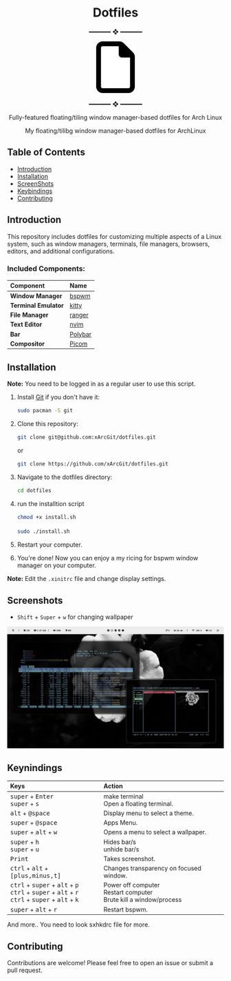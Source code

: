 <!-- Title -->
<h1 align="center"><strong>Dotfiles</strong></h1>

<p align="center"> ━━━━━━ ❖ ━━━━━━ </p> 
<p align="center">
   <img src="screenshot/file-regular.svg" width="90">
</p>
<p align="center"> ━━━━━━ ❖ ━━━━━━ </p> 
<!-- Description -->

<p align="center">Fully-featured floating/tiling window manager-based dotfiles for Arch Linux</p>
<p align="center">My floating/tilibg window manager-based dotfiles for ArchLinux</p>
<!-- Table of Contents -->

## Table of Contents

- [Introduction](#introduction)
- [Installation](#installation)
- [ScreenShots](#screenshots)
- [Keybindings](#Keybindings)
- [Contributing](#contributing)

<!-- Introduction -->

## Introduction

This repository includes dotfiles for customizing multiple aspects of a Linux system, such as window managers, terminals, file managers, browsers, editors, and additional configurations.

### Included Components:

| **Component**         | **Name**                                      |
| :-------------------- | :-------------------------------------------- |
| **Window Manager**    | [bspwm](https://github.com/baskerville/bspwm) |
| **Terminal Emulator** | [kitty](https://sw.kovidgoyal.net/kitty/)     |
| **File Manager**      | [ranger](https://ranger.github.io/)           |
| **Text Editor**       | [nvim](https://neovim.io/)                    |
| **Bar**               | [Polybar](https://github.com/polybar/polybar) |
| **Compositor**        | [Picom](https://github.com/yshui/picom)                         |

<!-- Installation -->

## Installation

**Note:** You need to be logged in as a regular user to use this script.

1. Install [Git](https://git-scm.com/) if you don't have it:

   ```bash
   sudo pacman -S git
   ```

2. Clone this repository:

   ```bash
   git clone git@github.com:xArcGit/dotfiles.git
   ```

   or

   ```bash
   git clone https://github.com/xArcGit/dotfiles.git
   ```

3. Navigate to the dotfiles directory:

   ```bash
   cd dotfiles
   ```

5. run the installtion script 
    ```bash
    chmod +x install.sh

    sudo ./install.sh
    ```

6. Restart your computer.

7. You're done! Now you can enjoy a my ricing for bspwm window manager on your computer.

**Note:** Edit the `.xinitrc` file and change display settings.

## Screenshots 

- `Shift` + `Super` + `w` for changing wallpaper
<p>
   <img src="screenshot/screenshot_2.png">
</p>

## Keynindings 
| Keys | Action |
|:-|:-|
|<kbd>super</kbd> + <kbd>Enter</kbd><br><kbd>super</kbd> + <kbd>s</kbd> | make terminal<br>Open a floating terminal.
|<kbd>alt</kbd> + <kbd>@space</kbd>| Display menu to select a theme.
|<kbd>super</kbd> + <kbd>@space</kbd>| Apps Menu.
|<kbd>super</kbd> + <kbd>alt</kbd> + <kbd>w</kbd>| Opens a menu to select a wallpaper.
|<kbd>super</kbd> + <kbd>h</kbd><br><kbd>super</kbd> + <kbd>u</kbd>|Hides bar/s<br>unhide bar/s
|<kbd>Print</kbd>| Takes screenshot.
|<kbd>ctrl</kbd> + <kbd>alt</kbd> + <kbd>[plus,minus,t]</kbd>| Changes transparency on focused window.
|<kbd>ctrl</kbd> + <kbd>super</kbd> + <kbd>alt</kbd> + <kbd>p</kbd><br><kbd>ctrl</kbd> + <kbd>super</kbd> + <kbd>alt</kbd> + <kbd>r</kbd><br><kbd>ctrl</kbd> + <kbd>super</kbd> + <kbd>alt</kbd> + <kbd>k| Power off computer<br>Restart computer<br>Brute kill a window/process
|<kbd>super</kbd> + <kbd>alt</kbd> + <kbd>r</kbd>| Restart bspwm.

And more.. You need to look sxhkdrc file for more.


## Contributing

Contributions are welcome! Please feel free to open an issue or submit a pull request.
